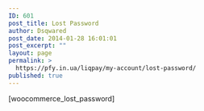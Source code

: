```yaml
---
ID: 601
post_title: Lost Password
author: Dsqwared
post_date: 2014-01-28 16:01:01
post_excerpt: ""
layout: page
permalink: >
  https://pfy.in.ua/liqpay/my-account/lost-password/
published: true
---
```

[woocommerce_lost_password]